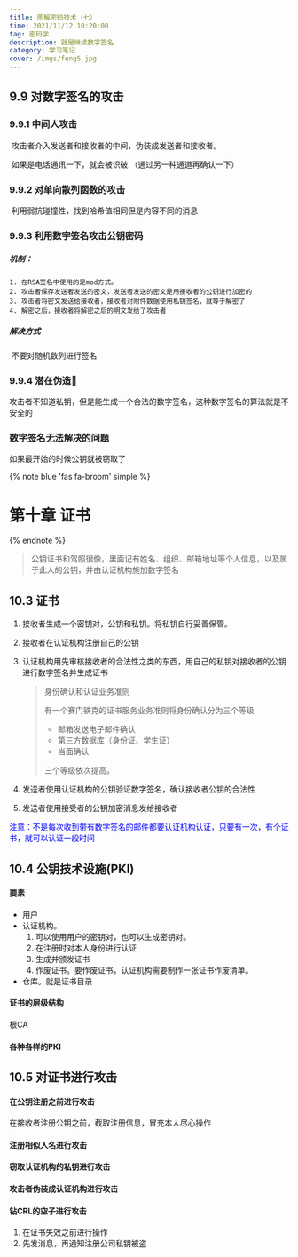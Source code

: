 ```yaml
---
title: 图解密码技术（七）
time: 2021/11/12 10:20:00
tag: 密码学
description: 就是继续数字签名
category: 学习笔记
cover: /imgs/feng5.jpg
---
```


## 9.9 对数字签名的攻击

### 9.9.1 中间人攻击

​	攻击者介入发送者和接收者的中间，伪装成发送者和接收者。

​	如果是电话通讯一下，就会被识破.（通过另一种通道再确认一下）

### 9.9.2 对单向散列函数的攻击

​	利用弱抗碰撞性，找到哈希值相同但是内容不同的消息

### 9.9.3 利用数字签名攻击公钥密码

##### 机制：

 	1. 在RSA签名中使用的是mod方式。
 	2. 攻击者保存发送者发送的密文，发送者发送的密文是用接收者的公钥进行加密的
 	3. 攻击者将密文发送给接收者，接收者对附件数据使用私钥签名，就等于解密了
 	4. 解密之后，接收者将解密之后的明文发给了攻击者

##### 解决方式

​	不要对随机数列进行签名

### 9.9.4 潜在伪造🧐

​	攻击者不知道私钥，但是能生成一个合法的数字签名，这种数字签名的算法就是不安全的

### 数字签名无法解决的问题

如果最开始的时候公钥就被窃取了



{% note blue 'fas fa-broom' simple %}

# 第十章 证书

{% endnote %}

> 公钥证书和驾照很像，里面记有姓名、组织、邮箱地址等个人信息，以及属于此人的公钥，并由认证机构施加数字签名

## 10.3 证书

1. 接收者生成一个密钥对，公钥和私钥。将私钥自行妥善保管。

2. 接收者在认证机构注册自己的公钥

3. 认证机构用先审核接收者的合法性之类的东西，用自己的私钥对接收者的公钥进行数字签名并生成证书

   > 身份确认和认证业务准则
   >
   > 有一个赛门铁克的证书服务业务准则将身份确认分为三个等级
   >
   > * 邮箱发送电子邮件确认
   > * 第三方数据库（身份证、学生证）
   > * 当面确认
   >
   > 三个等级依次提高。

4. 发送者使用认证机构的公钥验证数字签名，确认接收者公钥的合法性

5. 发送者使用接受者的公钥加密消息发给接收者

<font color='blue'>注意：不是每次收到带有数字签名的邮件都要认证机构认证，只要有一次，有个证书，就可以认证一段时间</font>

## 10.4 公钥技术设施(PKI)

#### 要素

* 用户
* 认证机构。
  1. 可以使用用户的密钥对，也可以生成密钥对。
  2. 在注册时对本人身份进行认证
  3. 生成并颁发证书
  4. 作废证书。要作废证书，认证机构需要制作一张证书作废清单。
* 仓库。就是证书目录

#### 证书的层级结构

根CA

#### 各种各样的PKI



## 10.5 对证书进行攻击

#### 在公钥注册之前进行攻击

在接收者注册公钥之前，截取注册信息，冒充本人尽心操作

#### 注册相似人名进行攻击

#### 窃取认证机构的私钥进行攻击

#### 攻击者伪装成认证机构进行攻击

#### 钻CRL的空子进行攻击

1. 在证书失效之前进行操作
2. 先发消息，再通知注册公司私钥被盗
